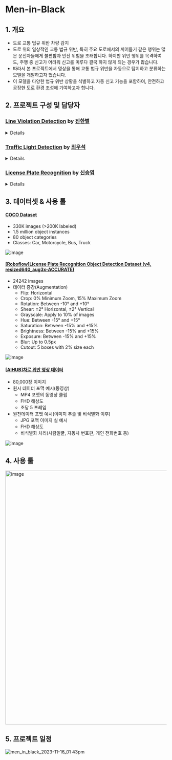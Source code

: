 # Men-in-Black

## 1. 개요
- 도로 교통 법규 위반 차량 감지
- 도로 위의 일상적인 교통 법규 위반, 특히 주요 도로에서의 끼어들기 같은 행위는 많은 운전자들에게 불편함과 안전 위험을 초래합니다. 하지만 위반 행위를 목격하여도, 주행 중 신고가 어려워 신고를 미루다 결국 하지 않게 되는 경우가 많습니다.
- 따라서 본 프로젝트에서 영상을 통해 교통 법규 위반을 자동으로 탐지하고 분류하는 모델을 개발하고자 했습니다.
- 이 모델을 다양한 법규 위반 상황을 식별하고 자동 신고 기능을 포함하여, 안전하고 공장한 도로 환경 조성에 기여하고자 합니다.

## 2. 프로젝트 구성 및 담당자

### [Line Violation Detection](https://github.com/SeSAC-Men-in-Black/Men-in-Black/tree/074ad63391bab45290966de5b0f9d747f9a252ae/Line%20violation%20detection) by [진한별](https://github.com/Moonbyeol)
<details>
<summary>Details</summary>
<br>
</details>

### [Traffic Light Detection](https://github.com/SeSAC-Men-in-Black/Men-in-Black/tree/main/Traffic%20Light) by [최우석](https://github.com/Wangws1004)
<details>
<summary>Details</summary>
<br>
</details>

### [License Plate Recognition](https://github.com/SeSAC-Men-in-Black/Men-in-Black/tree/main/Automatic%20License%20Plate%20Recognition) by [신승엽](https://github.comsyshin0116)
<details>
<summary>Details</summary>

## 진행 과정:

1. 차량 감지(Vehicle Detection)
    
2. 번호판 감지(License Plate Detection)
    
3. OCR(Optical Character Recognition)
    

## 1. 차량 감지(Vehicle Detection)

- Model: Yolov8n, Yolov8m
    
- Dataset: COCO Dataset
    
    - 330K images (>200K labeled)
        
    - 1.5 million object instances
        
    - 80 object categories
        
- Classes: Car, Motorcycle, Bus, Truck
    

YOLO model structure

![](https://i.imgur.com/eFgToyo.png)


### 차량 트래킹(Object Tracking)

- model: Sort
    
    - A simple online and realtime tracking algorithm for 2D multiple object tracking in video sequences
        
- [GitHub - abewley/sort: Simple, online, and realtime tracking of multiple objects in a video sequence.](https://github.com/abewley/sort)
    

###   2. 번호판 감지(License Plate Detection)

- Model: Yolov8m 50 epoch, 120epoch
    
- Dataset: \[Roboflow][License Plate Recognition Object Detection Dataset (v4, resized640_aug3x-ACCURATE) by Roboflow Universe Projects](https://universe.roboflow.com/roboflow-universe-projects/license-plate-recognition-rxg4e/dataset/4 "https://universe.roboflow.com/roboflow-universe-projects/license-plate-recognition-rxg4e/dataset/4")
    
    - 24242 images
        
        - Augmentations
            
            - Flip: Horizontal
                
            - Crop: 0% Minimum Zoom, 15% Maximum Zoom
                
            - Rotation: Between -10° and +10°
                
            - Shear: ±2° Horizontal, ±2° Vertical
                
            - Grayscale: Apply to 10% of images
                
            - Hue: Between -15° and +15°
                
            - Saturation: Between -15% and +15%
                
            - Brightness: Between -15% and +15%
                
            - Exposure: Between -15% and +15%
                
            - Blur: Up to 0.5px
                
            - Cutout: 5 boxes with 2% size each
                
- Training:
    

hyper parameters:

`task=detect, mode=train, model=yolov8m.pt, data=/content/License_plate_recognition/dataset/License-Plate-Recognition-4/data.yaml, epochs=500, patience=50, batch=16, imgsz=640, save=True, save_period=-1, cache=False, device=None, workers=8, project=license_plate_detection_yolov8m, name=None, exist_ok=False, pretrained=True, optimizer=auto, verbose=True, seed=0, deterministic=True, single_cls=False, rect=False, cos_lr=False, close_mosaic=10, resume=False, amp=True, fraction=1.0, profile=False, freeze=None, overlap_mask=True, mask_ratio=4, dropout=0.0, val=True, split=val, save_json=False, save_hybrid=False, conf=None, iou=0.7, max_det=300, half=False, dnn=False, plots=True, source=None, show=False, save_txt=False, save_conf=False, save_crop=False, show_labels=True, show_conf=True, vid_stride=1, stream_buffer=False, line_width=None, visualize=False, augment=False, agnostic_nms=False, classes=None, retina_masks=False, boxes=True, format=torchscript, keras=False, optimize=False, int8=False, dynamic=False, simplify=False, opset=None, workspace=4, nms=False, lr0=0.01, lrf=0.01, momentum=0.937, weight_decay=0.0005, warmup_epochs=3.0, warmup_momentum=0.8, warmup_bias_lr=0.1, box=7.5, cls=0.5, dfl=1.5, pose=12.0, kobj=1.0, label_smoothing=0.0, nbs=64, hsv_h=0.015, hsv_s=0.7, hsv_v=0.4, degrees=0.0, translate=0.1, scale=0.5, shear=0.0, perspective=0.0, flipud=0.0, fliplr=0.5, mosaic=1.0, mixup=0.0, copy_paste=0.0, cfg=None, tracker=botsort.yaml, save_dir=license_plate_detection_yolov8m/train`

model summary:

`from n params module arguments 0 -1 1 1392 ultralytics.nn.modules.conv.Conv [3, 48, 3, 2] 1 -1 1 41664 ultralytics.nn.modules.conv.Conv [48, 96, 3, 2] 2 -1 2 111360 ultralytics.nn.modules.block.C2f [96, 96, 2, True] 3 -1 1 166272 ultralytics.nn.modules.conv.Conv [96, 192, 3, 2] 4 -1 4 813312 ultralytics.nn.modules.block.C2f [192, 192, 4, True] 5 -1 1 664320 ultralytics.nn.modules.conv.Conv [192, 384, 3, 2] 6 -1 4 3248640 ultralytics.nn.modules.block.C2f [384, 384, 4, True] 7 -1 1 1991808 ultralytics.nn.modules.conv.Conv [384, 576, 3, 2] 8 -1 2 3985920 ultralytics.nn.modules.block.C2f [576, 576, 2, True] 9 -1 1 831168 ultralytics.nn.modules.block.SPPF [576, 576, 5] 10 -1 1 0 torch.nn.modules.upsampling.Upsample [None, 2, 'nearest'] 11 [-1, 6] 1 0 ultralytics.nn.modules.conv.Concat [1] 12 -1 2 1993728 ultralytics.nn.modules.block.C2f [960, 384, 2] 13 -1 1 0 torch.nn.modules.upsampling.Upsample [None, 2, 'nearest'] 14 [-1, 4] 1 0 ultralytics.nn.modules.conv.Concat [1] 15 -1 2 517632 ultralytics.nn.modules.block.C2f [576, 192, 2] 16 -1 1 332160 ultralytics.nn.modules.conv.Conv [192, 192, 3, 2] 17 [-1, 12] 1 0 ultralytics.nn.modules.conv.Concat [1] 18 -1 2 1846272 ultralytics.nn.modules.block.C2f [576, 384, 2] 19 -1 1 1327872 ultralytics.nn.modules.conv.Conv [384, 384, 3, 2] 20 [-1, 9] 1 0 ultralytics.nn.modules.conv.Concat [1] 21 -1 2 4207104 ultralytics.nn.modules.block.C2f [960, 576, 2] 22 [15, 18, 21] 1 3776275 ultralytics.nn.modules.head.Detect [1, [192, 384, 576]] Model summary: 295 layers, 25856899 parameters, 25856883 gradients`

optimizer: SGD(lr=0.01, momentum=0.9) with parameter groups 77 weight(decay=0.0), 84 weight(decay=0.0005), 83 bias(decay=0.0)

Image sizes: 640 train, 640 val

#### WandB

![](https://i.imgur.com/wKFGARx.png)

![](https://i.imgur.com/ZwzZCZh.png)

![](https://i.imgur.com/iGsTw9O.png)

![](https://i.imgur.com/AKzo4Tz.png)

![](https://i.imgur.com/UKG85j0.png)

![](https://i.imgur.com/1B8dgOW.png)

## 3. OCR(Optical Character Recognition)

Model: EasyOCR

Preprocessing steps:

1. **Grayscale Conversion**: This simplifies the image by removing color information, making further processing faster and focusing on intensity.
    
2. **Contrast Enhancement with CLAHE (Contrast Limited Adaptive Histogram Equalization)**: Improves the contrast of the image, making details more distinct, especially useful in varying lighting conditions.
    
3. **Gaussian Blur**: Reduces noise and smoothes the image, which can help in reducing false edges detected in the subsequent edge detection step.
    
4. **Canny Edge Detection**: Identifies edges in the image. This is useful for finding the boundaries of objects, in this case, the license plate.
    
5. **Finding Contours and Perspective Transformation**: Identifies contours in the image and, if a rectangular contour (assumed to be the license plate) is found, applies a perspective transformation to get a front-facing view of the license plate.
    

Original Image:

![](https://i.imgur.com/63v2mMO.png)


Detected Car:

![](https://i.imgur.com/50zAgWN.png)


Grayscale:

![](https://i.imgur.com/3h2XYY4.png)

CLAHE:

![](https://i.imgur.com/Nt70a3p.png)

Gaussian Blur:

![](https://i.imgur.com/I0Cg8wH.png)


Canny Edge Detection:

![](https://i.imgur.com/vEbTsXy.png)

## Attempts and Failure:

- Tracking cars with yolov8:
    
    - worse outputs compared to Sort, took longer time→ attempted at early stages, improved output expected
        
- Clips from Dashboard cam:
    
    - Car and License Plates were well detected, but video quality too low for OCR
        
    - phenomenon occurred more frequently when relative speed of vehicle was faster
        

## Room for Improvements:

- Try variety of Object Detection models for comparison
    
- Try variety of OCR models for comparison(TesseractOCR, PaddleOCR)
    
- Enhance Video Quality for better detection and recognition
    
- Try Segmentation
</details>

## 3. 데이터셋 & 사용 툴

#### [COCO Dataset](https://cocodataset.org/#home)
- 330K images (>200K labeled)
- 1.5 million object instances
- 80 object categories
- Classes: Car, Motorcycle, Bus, Truck

![image](https://github.com/SeSAC-Men-in-Black/Men-in-Black/assets/99532836/98088b3c-1fed-4e4b-bde9-7617afaed7e7)


#### [\[Roboflow\]License Plate Recognition Object Detection Dataset (v4, resized640_aug3x-ACCURATE)](https://universe.roboflow.com/roboflow-universe-projects/license-plate-recognition-rxg4e/dataset/4)
- 24242 images
- 데이터 증강(Augmentation)
  - Flip: Horizontal 
  - Crop: 0% Minimum Zoom, 15% Maximum Zoom 
  - Rotation: Between -10° and +10° 
  - Shear: ±2° Horizontal, ±2° Vertical 
  - Grayscale: Apply to 10% of images 
  - Hue: Between -15° and +15° 
  - Saturation: Between -15% and +15% 
  - Brightness: Between -15% and +15% 
  - Exposure: Between -15% and +15% 
  - Blur: Up to 0.5px 
  - Cutout: 5 boxes with 2% size each
 
![image](https://github.com/SeSAC-Men-in-Black/Men-in-Black/assets/99532836/af6e9b8e-045d-4c03-855b-bcdedfae3cdf)


 #### [\[AIHUB\]차로 위반 영상 데이터](https://aihub.or.kr/aihubdata/data/view.do?currMenu=115&topMenu=100&aihubDataSe=data&dataSetSn=628)
 - 80,000장 이미지
 - 원시 데이터 포맥 예시(동영상)
   - MP4 포맷의 동영상 클립
   - FHD 해상도
   - 초당 5 프레임
 - 원천데이터 포맷 예시(이미지 추출 및 비식별화 이후)
   - JPG 포맥 이미지 실 예시
   - FHD 해상도
   - 비식별화 처리(사람얼굴, 자동차 번호판, 개인 전화번호 등)

![image](https://github.com/SeSAC-Men-in-Black/Men-in-Black/assets/99532836/8a34a5a8-51c2-4455-a723-1afdd4e986ca)

## 4. 사용 툴
<img width="793" alt="image" src="https://github.com/SeSAC-Men-in-Black/Men-in-Black/assets/99532836/4508f00f-9b1b-4dca-941c-6966f17d5ec6">

## 5. 프로젝트 일정 
![men_in_black_2023-11-16_01 43pm](https://github.com/SeSAC-Men-in-Black/Men-in-Black/assets/99532836/f8f97160-0093-44aa-a3a4-2250958e438d)



